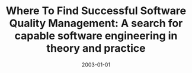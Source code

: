 ---
abstract: ''
authors:
- Johannes Unosson
date: '2003-01-01'
featured: false
links:
- name: Publik
  url: https://publik.tuwien.ac.at/showentry.php?ID=138145&lang=2
publication_types:
- '7'
publishDate: '2003-01-01'
title: 'Where To Find Successful Software Quality Management: A search for capable
  software engineering in theory and practice'
url_pdf: ''
---